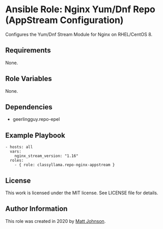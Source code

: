 # Ansible Role: Nginx Yum/Dnf Repo (AppStream Configuration)

Configures the Yum/Dnf Stream Module for Nginx on RHEL/CentOS 8.

## Requirements

None.

## Role Variables

None.

## Dependencies

* geerlingguy.repo-epel

## Example Playbook

    - hosts: all
      vars:
        nginx_stream_version: "1.16"
      roles:
        - { role: classyllama.repo-nginx-appstream }

## License

This work is licensed under the MIT license. See LICENSE file for details.

## Author Information

This role was created in 2020 by [Matt Johnson](https://github.com/mttjohnson/).
